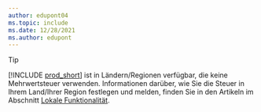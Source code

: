 ```yaml
---
author: edupont04
ms.topic: include
ms.date: 12/28/2021
ms.author: edupont
---
```

> [!TIP]
> [!INCLUDE [prod_short](prod_short.md)] ist in Ländern/Regionen verfügbar, die keine Mehrwertsteuer verwenden. Informationen darüber, wie Sie die Steuer in Ihrem Land/Ihrer Region festlegen und melden, finden Sie in den Artikeln im Abschnitt [Lokale Funktionalität](../about-localization.md).  
